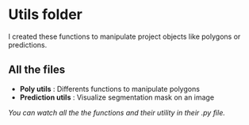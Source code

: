 # Utils folder 
I created these functions to manipulate project objects like polygons or predictions.

## All the files

- **Poly utils** : Differents functions to manipulate polygons 
- **Prediction utils** : Visualize segmentation mask on an image

*You can watch all the the functions and their utility in their .py file.*